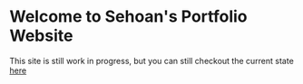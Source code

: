 # Welcome to Sehoan's Portfolio Website
This site is still work in progress, but you can still checkout the current state [here](https://cs4640.cs.virginia.edu/sc8zt/hw1/)
